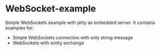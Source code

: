 # WebSocket-example

Simple WebSockets example with jetty as embedded server. It contains examples for:

* Simple WebSockets connection with only string message
* WebSockets with entity exchange
